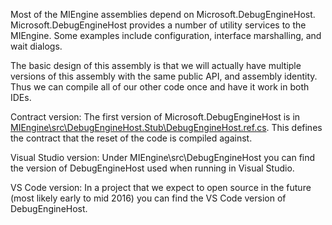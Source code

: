 Most of the MIEngine assemblies depend on Microsoft.DebugEngineHost. Microsoft.DebugEngineHost provides a number of utility services to the MIEngine. Some examples include configuration, interface marshalling, and wait dialogs.

The basic design of this assembly is that we will actually have multiple versions of this assembly with the same public API, and assembly identity. Thus we can compile all of our other code once and have it work in both IDEs.

Contract version: The first version of Microsoft.DebugEngineHost is in [MIEngine\src\DebugEngineHost.Stub\DebugEngineHost.ref.cs](https://github.com/Microsoft/MIEngine/blob/master/src/DebugEngineHost.Stub/DebugEngineHost.ref.cs). This defines the contract that the reset of the code is compiled against.

Visual Studio version: Under MIEngine\src\DebugEngineHost you can find the version of DebugEngineHost used when running in Visual Studio.

VS Code version: In a project that we expect to open source in the future (most likely early to mid 2016) you can find the VS Code version of DebugEngineHost.